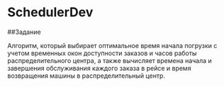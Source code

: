 # SchedulerDev

##Задание

Алгоритм, который выбирает оптимальное время начала погрузки с учетом временных окон доступности заказов и часов работы распределительного центра, а также вычисляет времена начала и завершения обслуживания каждого заказа в рейсе и время возвращения машины в распределительный центр.
